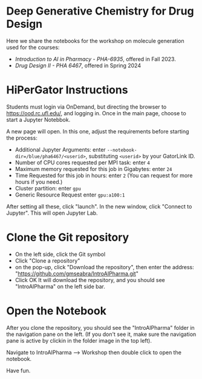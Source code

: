 # Deep Generative Chemistry for Drug Design
Here we share the notebooks for the workshop on molecule generation used for the 
courses: 

 - *Introduction to AI in Pharmacy - PHA-6935*, offered in Fall 2023.
 - *Drug Design II - PHA 6467*, offered in Spring 2024

# HiPerGator Instructions

Students must login via OnDemand, but directing the browser to https://ood.rc.ufl.edu/, and logging in. 
Once in the main page, choose to start a Jupyter Notebbok.

A new page will open. In this one, adjust the requirements before starting the process:

- Additional Jupyter Arguments: enter `--notebook-dir=/blue/pha6467/<userid>`, substituting `<userid>` by your GatorLink ID.
- Number of CPU cores requested per MPI task: enter `4`
- Maximum memory requested for this job in Gigabytes: enter `24`
- Time Requested for this job in hours: enter `2` (You can request for more hours if you need.)
- Cluster partition: enter `gpu`
- Generic Resource Request enter `gpu:a100:1`

After setting all these, click "launch". In the new window, click "Connect to Jupyter". This will open Jupyter Lab.

# Clone the Git repository
- On the left side, click the Git symbol
- Click "Clone a repository"
- on the pop-up, click "Download the repository", then enter the address: "https://github.com/gmseabra/IntroAIPharma.git"
- Click OK
It will download the repository, and you should see "IntroAIPharma" on the left side bar.


# Open the Notebook

After you clone the repository, you should see the "IntroAIPharma" folder in the navigation pane on the left.
(If you don't see it, make sure the navigation pane is active by clickin in the folder image in the top left).

Navigate to IntroAIPharma --> Workshop then double click to open the notebook.

Have fun.

